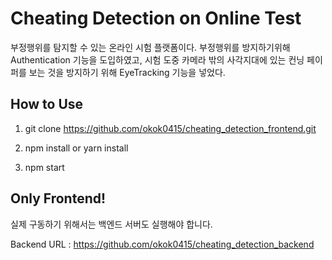 # Cheating Detection on Online Test

부정행위를 탐지할 수 있는 온라인 시험 플랫폼이다. 부정행위를 방지하기위해 Authentication 기능을 도입하였고, 시험 도중 카메라 밖의 사각지대에 있는 컨닝 페이퍼를 보는 것을 방지하기 위해 EyeTracking 기능을 넣었다.

## How to Use

1. git clone https://github.com/okok0415/cheating_detection_frontend.git

2. npm install or yarn install

3. npm start


## Only Frontend!

실제 구동하기 위해서는 백엔드 서버도 실행해야 합니다. 

Backend URL : https://github.com/okok0415/cheating_detection_backend